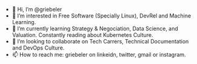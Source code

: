 - 👋 Hi, I’m @griebeler
- 👀 I’m interested in Free Software (Specially Linux), DevRel and Machine Learning.
- 🌱 I’m currently learning Strategy & Negociation, Data Science, and Valuation. Constantly reading about Kubernetes Culture.
- 💞️ I’m looking to collaborate on Tech Carrers, Technical Documentation and DevOps Culture.
- 📫 How to reach me: griebeler on linkeidn, twitter, gmail or instagram.

<!---
griebeler/griebeler is a ✨ special ✨ repository because its `README.md` (this file) appears on your GitHub profile.
You can click the Preview link to take a look at your changes.
--->
